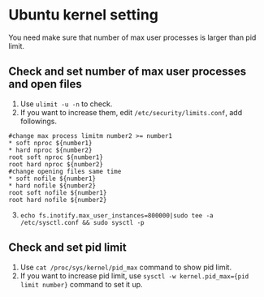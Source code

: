 # Ubuntu kernel setting
You need make sure that number of max user processes is larger than pid limit.

## Check and set number of max user processes and open files
1. Use `ulimit -u -n` to check.
2. If you want to increase them, edit `/etc/security/limits.conf`, add followings.

``` 
#change max process limitm number2 >= number1
* soft nproc ${number1}
* hard nproc ${number2} 
root soft nproc ${number1}
root hard nproc ${number2}
#change opening files same time
* soft nofile ${number1}
* hard nofile ${number2}   
root soft nofile ${number1}
root hard nofile ${number2}
```
3. `echo fs.inotify.max_user_instances=800000|sudo tee -a /etc/sysctl.conf && sudo sysctl -p`

## Check and set pid limit
1. Use `cat /proc/sys/kernel/pid_max` command to show pid limit.
2. If you want to increase pid limit, use `sysctl -w kernel.pid_max={pid limit number}` command to set it up.
